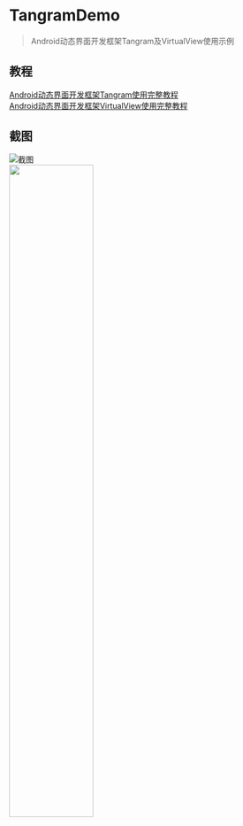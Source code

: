 # TangramDemo
> Android动态界面开发框架Tangram及VirtualView使用示例
## 教程
[Android动态界面开发框架Tangram使用完整教程](https://blog.csdn.net/u013541140/article/details/89517186)<br>
[Android动态界面开发框架VirtualView使用完整教程](https://blog.csdn.net/u013541140/article/details/89519912)
## 截图
![截图](https://github.com/jimmysuncpt/TangramDemo/blob/master/images/Tangram%E5%B8%83%E5%B1%80.gif)<br>
<img src="https://github.com/jimmysuncpt/TangramDemo/blob/master/images/screenshot.png" width="55%" height="55%"/>
